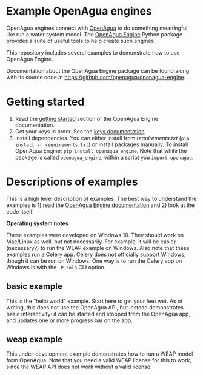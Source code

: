 # Example OpenAgua engines

OpenAgua engines connect with [OpenAgua](www.openagua.org) to do something meaningful, like run a water system model. The [OpenAgua Engine](https://github.com/openagua/openagua-engine) Python package provides a suite of useful tools to help create such engines.

This repository includes several examples to demonstrate how to use OpenAgua Engine.

Documentation about the OpenAgua Engine package can be found along with its source code at https://github.com/openagua/openagua-engine.

# Getting started

1. Read the [getting started](https://github.com/openagua/openagua-engine#getting-started) section of the OpenAgua Engine documentation.
2. Get your keys in order. See the [keys documentation](https://github.com/openagua/openagua-engine#keys)
3. Install dependencies. You can either install from *requirements.txt* (`pip install -r requirements.txt`) or install packages manually. To install OpenAgua Engine: `pip install openagua_engine`. Note that while the package is called `openagua_engine`, within a script you `import openagua`.

# Descriptions of examples

This is a high level description of examples. The best way to understand the examples is 1) read the [OpenAgua Engine documentation](https://github.com/openagua/openagua-engine) and 2) look at the code itself.

**Operating system notes**

These examples were developed on Windows 10. They should work on Mac/Linux as well, but not necessarily. For example, it will be easier (necessary?) to run the WEAP example on Windows. Also note that these examples run a [Celery](docs.celeryproject.org) app. Celery does not officially support Windows, though it can be run on Windows. One way is to run the Celery app on Windows is with the `-P solo` CLI option.

## basic example

This is the "hello world" example. Start here to get your feet wet. As of writing, this does not use the OpenAgua API, but instead demonstrates basic interactivity: it can be started and stopped from the OpenAgua app, and updates one or more progress bar on the app.

## weap example

This under-development example demonstrates how to run a WEAP model from OpenAgua. Note that you need a valid WEAP license for this to work, since the WEAP API does not work without a valid license.
